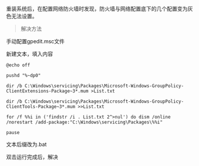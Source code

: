 重装系统后，在配置网络防火墙时发现，防火墙与网络配置底下的几个配置变为灰色无法设置。



> 解决方法

手动配置gpedit.msc文件

新建文本，填入内容

```
@echo off

pushd "%~dp0"

dir /b C:\Windows\servicing\Packages\Microsoft-Windows-GroupPolicy-ClientExtensions-Package~3*.mum >List.txt

dir /b C:\Windows\servicing\Packages\Microsoft-Windows-GroupPolicy-ClientTools-Package~3*.mum >>List.txt

for /f %%i in ('findstr /i . List.txt 2^>nul') do dism /online /norestart /add-package:"C:\Windows\servicing\Packages\%%i"

pause
```

文本后缀改为.bat

双击运行完成后，解决
